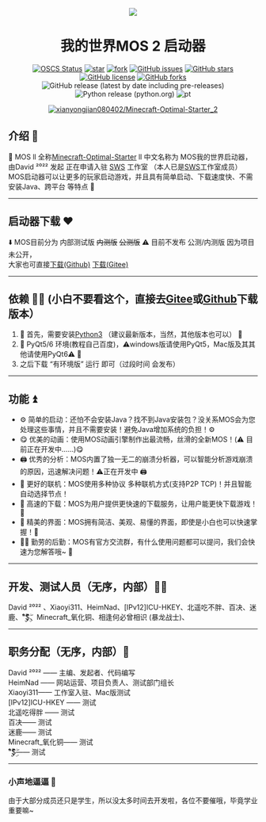 <div align="center">

<p align="center">
<img src="https://gitee.com/xian66/minecraft-optimal-starter_2/raw/master/picture/ico.png"/>
</p>

# 我的世界MOS 2 启动器

[![OSCS Status](https://www.oscs1024.com/platform/badge/xianyongjian080402/Minecraft-Optimal-Starter_2.svg?size=small)](https://www.oscs1024.com/project/xianyongjian080402/Minecraft-Optimal-Starter_2?ref=badge_small)
[![star](https://gitee.com/xian66/minecraft-optimal-starter_2/badge/star.svg?theme=dark)](https://gitee.com/xian66/minecraft-optimal-starter_2/stargazers)
[![fork](https://gitee.com/xian66/minecraft-optimal-starter_2/badge/fork.svg?theme=dark)](https://gitee.com/xian66/minecraft-optimal-starter_2/members)
[![GitHub issues](https://img.shields.io/github/issues/xianyongjian080402/Minecraft-Optimal-Starter_2)](https://github.com/xianyongjian080402/Minecraft-Optimal-Starter_2/issues)
[![GitHub stars](https://img.shields.io/github/stars/xianyongjian080402/Minecraft-Optimal-Starter_2?color=yellow)](https://github.com/xianyongjian080402/Minecraft-Optimal-Starter_2/stargazers)
[![GitHub license](https://img.shields.io/github/license/xianyongjian080402/Minecraft-Optimal-Starter_2)](https://github.com/xianyongjian080402/Minecraft-Optimal-Starter_2/blob/master/LICENSE)
[![GitHub forks](https://img.shields.io/github/forks/xianyongjian080402/Minecraft-Optimal-Starter_2)](https://github.com/xianyongjian080402/Minecraft-Optimal-Starter_2/network)
![GitHub release (latest by date including pre-releases)](https://img.shields.io/github/v/release/xianyongjian080402/Minecraft-Optimal-Starter_2?include_prereleases)
![Python release (python.org)](https://img.shields.io/badge/Python-3.8-brightgreen)
![pt](https://img.shields.io/badge/平台-Win%20Mac%20Linux-critical)

[![xianyongjian080402/Minecraft-Optimal-Starter_2](https://gitee.com/xian66/minecraft-optimal-starter_2/widgets/widget_card.svg?colors=4183c4,ffffff,ffffff,e3e9ed,666666,9b9b9b)](https://gitee.com/xian66/minecraft-optimal-starter_2)

</div>

## 介绍 📃
🥳  MOS ll 全称[Minecraft-Optimal-Starter](https://github.com/xianyongjian080402/Minecraft-Optimal-Starter_issue) ll 中文名称为 MOS我的世界启动器，由David ²⁰²² 发起 正在申请入驻 [SWS](https://skyworldstudio.top) 工作室 （本人已是[SWS](https://skyworldstudio.top)工作室成员）MOS启动器可以让更多的玩家启动游戏，并且具有简单启动、下载速度快、不需安装Java、跨平台 等特点 🥳

---

<a name="RIcff"></a>
## 启动器下载 ❤

⬇️ MOS目前分为 内部测试版 ~~内测版~~ ~~公测版~~ ⚠️ 目前不发布 公测/内测版 因为项目未公开，<br />    大家也可直接[下载(Github)](https://github.com/xianyongjian080402/Minecraft-Optimal-Starter_2/releases/) [下载(Gitee)](https://gitee.com/xian66/minecraft-optimal-starter_2/releases/)

---

<a name="8c8a93fa"></a>
## 依赖 🐕‍🦺 (小白不要看这个，直接去[Gitee](https://gitee.com/xian66/minecraft-optimal-starter_2/releases/)或[Github](https://github.com/xianyongjian080402/Minecraft-Optimal-Starter_2/releases/)下载版本）

1. 🤖 首先，需要安装[Python3](https://www.python.org) （建议最新版本，当然，其他版本也可以） 🤖
1. 🤖 PyQt5/6 环境(教程自己百度)，⚠️windows版请使用PyQt5，Mac版及其其他请使用PyQt6⚠️ 🤖
1. 之后下载 “有环境版” 运行 即可（过段时间 会发布）

---

<a name="f13ac3a1"></a>
## 功能 ⏫

- ⚙️ 简单的启动：还怕不会安装Java？找不到Java安装包？没关系MOS会为您处理这些事情，并且不需要安装！避免Java增加系统的负担！⚙️
- 😋 优美的动画：使用MOS动画引擎制作出最流畅，丝滑的全新MOS！(⚠️ 目前正在开发中……)😋
- 🖨️ 优秀的分析：MOS内置了独一无二的崩溃分析器，可以智能分析游戏崩溃的原因，迅速解决问题！⚠️正在开发中 🖨️
- 🔗 更好的联机：MOS使用多种协议 多种联机方式(支持P2P TCP)！并且智能自动选择节点！
- 🥳 高速的下载：MOS为用户提供更快速的下载服务，让用户能更快下载游戏！🥳
- 🎉 精美的界面：MOS拥有简洁、美观、易懂的界面，即使是小白也可以快速掌握！🎉
- 🏃‍♂️ 勤劳的后勤：MOS有官方交流群，有什么使用问题都可以提问，我们会快速为您解答哦~ 🏃‍

---

<a name="8177bd3a"></a>
## 开发、测试人员（无序，内部）👨‍💻

David ²⁰²² 、Xiaoyi311、HeimNad、[IPv12]ICU-HKEY、北遥吃不胖、百决、迷鹿、“ۣۖิ$ۣۖิ$ۣۖิ$ۣۖิ、Minecraft_氧化铜、相逢何必曾相识 (暴龙战士)、

---

<a name="ebe5fa1d"></a>
## 职务分配（无序，内部）💼

David ²⁰²² —— 主编、发起者、代码编写<br />HeimNad —— 网站运营、项目负责人、测试部门组长<br />Xiaoyi311—— 工作室入驻、Mac版测试<br />[IPv12]ICU-HKEY —— 测试<br />北遥吃得胖 —— 测试<br />百决—— 测试<br />迷鹿—— 测试<br />Minecraft_氧化铜—— 测试<br />“ۣۖิ$ۣۖิ$ۣۖิ$ۣۖิ—— 测试

---

<a name="1dfee074"></a>
### 小声地逼逼 💭

由于大部分成员还只是学生，所以没太多时间去开发啦，各位不要催哦，毕竟学业重要嘛~
